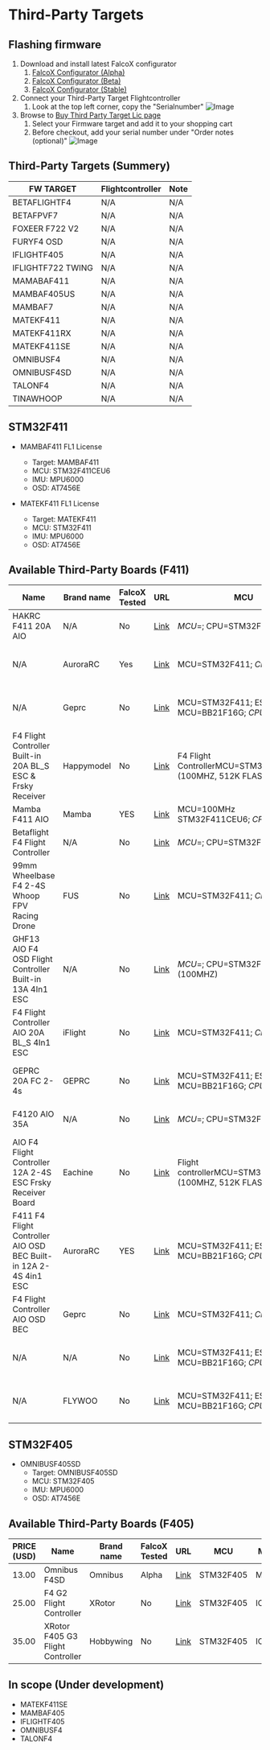 # Third-Party Targets

## Flashing firmware
1. Download and install latest FalcoX configurator
    1. [FalcoX Configurator (Alpha)](https://flightone.com/download.php?version=alpha)
    1. [FalcoX Configurator (Beta)](https://flightone.com/download.php?version=beta)    
    1. [FalcoX Configurator (Stable)](https://flightone.com/download.php?version=stable) 
1. Connect your Third-Party Target Flightcontroller
    1. Look at the top left corner, copy the "Serialnumber"
    ![Image](https://github.com/fl1wiki-mrteel/FlightOneWiki/blob/main/IMG/ThirdpartytargetConfigurator.JPG)
1. Browse to [Buy Third Party Target Lic page](https://shop.flightone.com/?cat=digital-download&s=&post_type=product)
    1. Select your Firmware target and add it to your shopping cart
    1. Before checkout, add your serial number under "Order notes (optional)"
    ![Image](https://github.com/fl1wiki-mrteel/FlightOneWiki/blob/main/IMG/Thirdpartytargetorder.JPG)


## Third-Party Targets (Summery)

FW TARGET | Flightcontroller | Note
----- | ----- | -----
BETAFLIGHTF4 | N/A | N/A
BETAFPVF7 | N/A | N/A
FOXEER F722 V2 | N/A | N/A
FURYF4 OSD | N/A | N/A
IFLIGHTF405 | N/A | N/A
IFLIGHTF722 TWING | N/A | N/A
MAMABAF411 | N/A | N/A
MAMBAF405US | N/A | N/A
MAMBAF7 | N/A | N/A
MATEKF411 | N/A | N/A
MATEKF411RX | N/A | N/A
MATEKF411SE | N/A | N/A
OMNIBUSF4 | N/A | N/A
OMNIBUSF4SD | N/A | N/A
TALONF4 | N/A | N/A
TINAWHOOP | N/A | N/A



## STM32F411

- MAMBAF411 FL1 License
    - Target: MAMBAF411
    - MCU: STM32F411CEU6
    - IMU: MPU6000
    - OSD: AT7456E

- MATEKF411 FL1 License 
    - Target: MATEKF411
    - MCU: STM32F411
    - IMU: MPU6000
    - OSD: AT7456E

## Available Third-Party Boards (F411)

Name|Brand name|FalcoX Tested|URL|MCU|MPU/IMU|TARGET|OSD|PRICE
-----|-----|-----|-----|-----|-----|-----|-----|-----
HAKRC F411 20A AIO| N/A| No | [Link](https://www.banggood.com/HAKRC-F411-20A-AIO-26mm-Support-PWM-Multishot-Oneshot-DSHOT-7g-w-or-barometer-for-Toothpick-FPV-Racing-RC-Drone-p-1711816.html?rmmds=stop_sale_viewalsoview&cur_warehouse=CN) | *MCU*=; CPU=STM32F411CEU6 | *MPU*=; IMU=MPU6000 | *TARGET*=; *FW*=; Firmware=betaflight_4.1.1_MATEKF411 | AT7456E | US$00.00
N/A| AuroraRC| Yes | [Link](https://www.banggood.com/25_5+25_5mm-AuroraRC-F411-AIO-F4-Flight-Controller-OSD-30A-2-4S-Blheli_-S-Brushless-ESC-for-RC-Drone-FPV-Racing-p-1667206.html?rmmds=myorder&cur_warehouse=CN) | MCU=STM32F411; *CPU*= | *MPU*=; IMU=MPU6000 gyro/accelerometer (SPI) | FC Firmware target=MATEKF411; Target=G_H_30; *FW*= | BetaFlight OSD w/ AT7456E chip | US$00.00
N/A| Geprc| No | [Link](https://www.banggood.com/25_5x25_5mm-GEPRC-GEP-12A-F4-V1_1-F411-F4-Flight-Controller-AIO-OSD-BEC-Current-Sensor-and-12A-BL_S-2-4S-4In1-ESC-for-RC-Drone-FPV-Racing-p-1474473.html?cur_warehouse=CN&amp;rmmds=search) | MCU=STM32F411; ESC MCU=BB21F16G; *CPU*= | *MPU*=; IMU=MPU6000 gyro/accelerometer (SPI) | Firmware target=MATEKF411; Target=G_H_30; *FW*= | BetaFlight OSD w/ AT7456E chip | US$00.00
F4 Flight Controller Built-in 20A BL_S ESC & Frsky Receiver| Happymodel| No | [Link](https://www.banggood.com/25_5x25_5mm-Happymodel-CrazyF411-AIO-F4-2-4S-Flight-Controller-Built-in-20A-BL_S-ESC-and-Frsky-Receiver-for-Toothpick-RC-Drone-FPV-Racing-p-1764273.html?cur_warehouse=CN&amp;rmmds=search) | F4 Flight ControllerMCU=STM32F411CEU6 (100MHZ, 512K FLASH); *CPU*= | *MPU*=; *IMU*= | Firmware target=MATEKF411RX; *FW*=; Factory firmware=F_H_40_REV16_7.HEX | N/A | US$00.00
Mamba F411 AIO| Mamba| YES | [Link](https://www.banggood.com/Mamba-F411-AIO-F4-Flight-Controller-25A-4S-Blheli_S-DSHOT600-Brushless-ESC-Stack-comptaible-DJI-FPV-Air-Unit-25_5x25_5mm-for-Whoop-Toothpick-RC-Drone-FPV-Racing-p-1703967.html?cur_warehouse=CN&amp;rmmds=search) | MCU=100MHz STM32F411CEU6; *CPU*= | *MPU*=; IMU=MPU6000 | Target=MAMBAF411; *FW*=; Firmware=Betaflight | AT7456E | US$00.00
Betaflight F4 Flight Controller| N/A| No | [Link](https://www.banggood.com/20x20mm-Upgrade-Betaflight-F4-Noxe-V1-Flight-Controller-AIO-OSD-5V-8V-BEC-w-or-Barometer-and-Blackbox-for-RC-Drone-FPV-Racing-p-1310419.html?cur_warehouse=CN&amp;ID=517535&amp;rmmds=search) | *MCU*=; CPU=STM32F411C | MPU=MPU6000; *IMU*= | *TARGET*=; *FW*=; Firmware=betaflight_4.1.0_FLYWOOF411.hex | N/A | US$00.00
99mm Wheelbase F4 2-4S Whoop FPV Racing Drone| FUS| No | [Link](https://www.banggood.com/FUS-Spartan-V3-99mm-Wheelbase-F411-F4-Flight-Controller-AIO-20A-ESC-3-4S-Freestyle-FPV-Racing-Drone-PNP-w-or-200mW-VTX-Runcam-Nano-2-FPV-Camera-p-1723138.html?cur_warehouse=CN&amp;ID=6287830&amp;rmmds=search) | MCU=STM32F411; *CPU*= | *MPU*=; *IMU*= | Target=MATEK F411; *FW*=; ESC Firmware=G_H_30 BLS | N/A | US$00.00
GHF13 AIO F4 OSD Flight Controller Built-in 13A 4In1 ESC| N/A| No | [Link](https://www.banggood.com/16x16mm-JHEMCU-GHF13-AIO-F4-OSD-Flight-Controller-Built-in-13A-Blheli_S-2-4S-4-In-1-Brushless-ESC-for-RC-Drone-FPV-Racing-p-1782009.html?cur_warehouse=CN&amp;rmmds=search) | *MCU*=; CPU=STM32F411CE (100MHZ) | MPU=MPU6000 (SPI); *IMU*= | *TARGET*=; *FW*=; Firmware=Betaflight MATEKF411.HEX; ESC Firmware=BLHELI_S G-H-30.HEX | N/A | US$00.00
F4 Flight Controller AIO 20A BL_S 4In1 ESC| iFlight| No | [Link](https://www.banggood.com/25_5x25_5mm-iFlight-SucceX-D-Whoop-F4-V2-Flight-Controller-w-or-5V-10V-BEC-Output-AIO-20A-BL_S-4in1-2-5S-Brushless-ESC-Support-DJI-Air-Unit-Pulg-and-Play-for-Whoop-Toothpick-FPV-Racing-Drone-p-1709071.html?cur_warehouse=CN&amp;rmmds=search) | MCU=STM32F411; *CPU*= | *MPU*=; *IMU*= | Target=IFLIGHT_F411_PRO; *FW*=; ESC Firmware=G-H-30 BLS | N/A | US$00.00
GEPRC 20A FC 2-4s | GEPRC | No | [Link](https://www.banggood.com/GEPRC-GEP-20A-F4-AIO-F4-MPU6000-Flight-Controller-OSD-20A-Blheli_S-2-4S-Brushless-ESC-26_526_5mm-for-Rocket-Lite-3-5-Inch-Cinewhoop-Toothpick-FPV-Racing-Drone-p-1607659.html?cur_warehouse=CN&amp;rmmds=search) | MCU=STM32F411; ESC MCU=BB21F16G; *CPU*= | *MPU*=; IMU=MPU6000 gy ro/accelerometer (SPI) | FC Firmware target=MATEKF411; *FW*= | BetaFlight OSD w/ AT7456E chip | US$00.00
F4120 AIO 35A| N/A| No | [Link](https://www.banggood.com/20+20mm-HAKRC-F4120-3-6S-35A-AIO-Flight-ControllerandESC-Baro-Version-Compatibled-with-DJI-Air-Unit-p-1759477.html?cur_warehouse=CN&amp;rmmds=search) | *MCU*=; CPU=STM32F411CEU6 | *MPU*=; IMU=MPU6000 | *TARGET*=; *FW*=; Firmware version=betaflight_4.1.1_MATEKF411; Firmware support=BLHELI_ S | AT7456E | US$00.00
AIO F4 Flight Controller 12A 2-4S ESC Frsky Receiver Board| Eachine| No | [Link](https://www.banggood.com/Eachine-AIO-F4-Flight-Controller-12A-2-4S-ESC-Frsky-Receiver-Part-for-Novice-III-Viswhoop-FPV-Racing-Drone-p-1649353.html?cur_warehouse=CN&amp;rmmds=search) | Flight controllerMCU=STM32F411CEU6 (100MHZ, 512K FLASH); *CPU*= | *MPU*=; *IMU*= | Firmware target=MATEKF411RX; *FW*=; Factory firmware=F_H_40_REV16_7.HEX | N/A | US$00.00
F411 F4 Flight Controller AIO OSD BEC Built-in 12A 2-4S 4in1 ESC| AuroraRC| YES | [Link](https://www.banggood.com/AuroraRC-Supra-F4-12A-V1_0-F411-F4-Flight-Controller-AIO-OSD-BEC-Built-in-12A-2-4S-4in1-ESC-for-RC-Drone-p-1520206.html?cur_warehouse=CN&amp;rmmds=search) | MCU=STM32F411; ESC MCU=BB21F16G; *CPU*= | *MPU*=; IMU=MPU6000 gyroscope/accelerometer (SPI) | Firmware target=MATEKF411; Target=G_H_30; *FW*= | BetaFlight OSD w/ AT7456E chip | US$00.00
F4 Flight Controller AIO OSD BEC| Geprc| No | [Link](https://www.banggood.com/16x16mm-Geprc-Stable-F411-Stack-Part-F4-Flight-Controller-AIO-OSD-BEC-for-RC-Drone-FPV-Racing-p-1564456.html?cur_warehouse=CN&amp;rmmds=search) | MCU=STM32F411; *CPU*= | *MPU*=; IMU=MPU6000 gyro/accelerometer (SPI) | Firmware target=MATEKF411; *FW*= | BetaFlight OSD w/ AT7456E chip | US$00.00
N/A| N/A| No | [Link](https://www.banggood.com/FLYWOO-GOKU-GN413S-F411-F4-Flight-Controller-AIO-OSD-BEC-and-13A-BL_S-2-4S-4In1-ESC-25_5+25_5mm-for-Toothpick-RC-Drone-FPV-Racing-p-1618411.html?cur_warehouse=CN&amp;rmmds=search) | MCU=STM32F411; ESC MCU=BB21F16G; *CPU*= | *MPU*=; IMU=MPU6000 gyro/accelerometer (SPI) | Firmware target=FLYWOOF411; *FW*= | BetaFlight OSD w/ AT7456E chip | US$00.00
N/A| FLYWOO| No | [Link](https://www.banggood.com/25_5x25_5mm-FLYWOO-GOKU-GN413S-Stack-AIO-2-4S-F4-Flight-Controller-13A-ESC-VTX625-25-or-50-or-100-or-200-or-450mW-Switchable-for-Toothpick-FPV-Racing-Drone-p-1697083.html?cur_warehouse=CN&amp;rmmds=search) | MCU=STM32F411; ESC MCU=BB21F16G; *CPU*= | *MPU*=; IMU=MPU6000 gyro/accelerometer (SPI) | Firmware target=FLYWOOF411; *FW*= | BetaFlight OSD w/ AT7456E chip | US$00.00


## STM32F405

- OMNIBUSF405SD
    - Target: OMNIBUSF405SD
    - MCU: STM32F405
    - IMU: MPU6000
    - OSD: AT7456E

## Available Third-Party Boards (F405)

PRICE (USD) | Name|Brand name|FalcoX Tested|URL|MCU|MPU/IMU|TARGET|OSD
-----|-----|-----|-----|-----|-----|-----|-----|-----
13.00 | Omnibus F4SD| Omnibus | Alpha | [Link](https://www.banggood.com/Omnibus-F4SD-32K-Betaflight_3_2_0-STM32-F405-Flight-Controller-OSD-5V-3A-BEC-30_5X30_5mm-p-1211677.html?cur_warehouse=CN&amp;rmmds=search) | STM32F405 | MPU6000 | Firmware=OMNIBUSF4SD | N/A
25.00 | F4 G2 Flight Controller| XRotor| No | [Link](https://www.banggood.com/Hobbywing-XRotor-Micro-OMNIBUS-F4-G2-Flight-Controller-OSD-STM32F405-for-RC-Drone-FPV-Racing-p-1310423.html?cur_warehouse=CN&amp;rmmds=search) | STM32F405 | ICM20602 | *TARGET*=; *FW*=; Firmware=OMNIBUSF4SD | Built-in
35.00 | XRotor F405 G3 Flight Controller| Hobbywing| No | [Link](https://www.banggood.com/Hobbywing-XRotor-F405-G3-Omnibus-F4-Flight-Controller-OSD-w-12V-BEC-30_5x30_5mm-for-RC-FPV-Racing-Drone-p-1540897.html?cur_warehouse=CN&amp;rmmds=search) | STM32F405 | ICM20602 | *TARGET*=; *FW*=; Firmware=OMNIBUSF4SD | Built-in


## In scope (Under development)

- MATEKF411SE
- MAMBAF405
- IFLIGHTF405
- OMNIBUSF4
- TALONF4